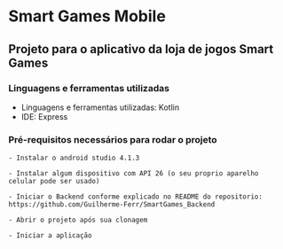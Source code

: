 # Smart Games Mobile

## Projeto para o aplicativo da loja de jogos Smart Games

### Linguagens e ferramentas utilizadas

* Linguagens e ferramentas utilizadas: Kotlin
* IDE: Express

### Pré-requisitos necessários para rodar o projeto

```
- Instalar o android studio 4.1.3

- Instalar algum dispositivo com API 26 (o seu proprio aparelho celular pode ser usado)

- Iniciar o Backend conforme explicado no README do repositorio: https://github.com/Guilherme-Ferr/SmartGames_Backend

- Abrir o projeto após sua clonagem 

- Iniciar a aplicação
```
